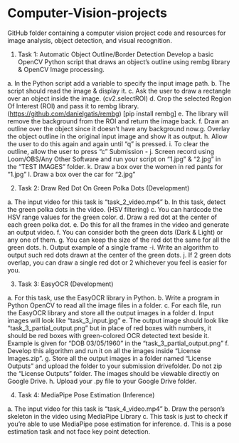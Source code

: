 # Computer-Vision-projects
GitHub folder containing a computer vision project code and resources for image analysis, object detection, and visual recognition.


1. Task 1: Automatic Object Outline/Border Detection Develop a basic OpenCV Python script that draws an object’s outline
using rembg library & OpenCV Image processing.

a. In the Python script add a variable to specify the input
image path.
b. The script should read the image & display it.
c. Ask the user to draw a rectangle over an object inside the
image. (cv2.selectROI)
d. Crop the selected Region Of Interest (ROI) and pass it to
rembg library. (https://github.com/danielgatis/rembg) [pip
install rembg]
e. The library will remove the background from the ROI and
return the image back.
f. Draw an outline over the object since it doesn’t have any
background now.g. Overlay the object outline in the original input image and
show it as output.
h. Allow the user to do this again and again until “q” is
pressed.
i. To clear the outline, allow the user to press “c”
Submission -
j. Screen record using Loom/OBS/Any Other Software and
run your script on “1.jpg” & “2.jpg” in the “TEST IMAGES”
folder.
k. Draw a box over the women in red pants for “1.jpg”
l. Draw a box over the car for “2.jpg”


2. Task 2: Draw Red Dot On Green Polka Dots (Development) 

a. The input video for this task is “task_2_video.mp4”
b. In this task, detect the green polka dots in the video. (HSV
filtering)
c. You can hardcode the HSV range values for the green color.
d. Draw a red dot at the center of each green polka dot.
e. Do this for all the frames in the video and generate an
output video.
f. You can consider both the green dots (Dark & Light) or any
one of them.
g. You can keep the size of the red dot the same for all the
green dots.
h. Output example of a single frame -i. Write an algorithm to output such red dots drawn at the
center of the green dots.
j. If 2 green dots overlap, you can draw a single red dot or 2
whichever you feel is easier for you.


3. Task 3: EasyOCR (Development) 

a. For this task, use the EasyOCR library in Python.
b. Write a program in Python OpenCV to read all the image
files in a folder.
c. For each file, run the EasyOCR library and store all the
output images in a folder
d. Input images will look like “task_3_input.jpg”
e. The output image should look like
“task_3_partial_output.png” but in place of red boxes with
numbers, it should be red boxes with green-colored OCR
detected text beside it. Example is given for “DOB
03/05/1960” in the “task_3_partial_output.png”
f. Develop this algorithm and run it on all the images inside
“License Images.zip”.
g. Store all the output images in a folder named “License
Outputs” and upload the folder to your submission drivefolder. Do not zip the “License Outputs” folder. The images
should be viewable directly on Google Drive.
h. Upload your .py file to your Google Drive folder.


4. Task 4: MediaPipe Pose Estimation (Inference)

a. The input video for this task is “task_4_video.mp4”
b. Draw the person’s skeleton in the video using
MediaPipe Library
c. This task is just to check if you’re able to use MediaPipe
pose estimation for inference.
d. This is a pose estimation task and not face key point
detection.
